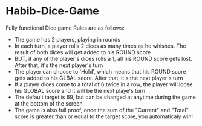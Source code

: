 # Habib-Dice-Game
Fully functional Dice game
Rules are as follows:

- The game has 2 players, playing in rounds
- In each turn, a player rolls 2 dices as many times as he whishes. The result of both dices will get added to his ROUND score
- BUT, if any of the player's dices rolls a 1, all his ROUND score gets lost. After that, it's the next player's turn
- The player can choose to 'Hold', which means that his ROUND score gets added to his GLBAL score. After that, it's the next player's turn
- If a player dices come to a total of 6 twice in a row, the player will loose his GLOBAL score and it will be the next playe's turn
- The default target is 69, but can be changed at anytime during the game at the bottom of the screen
- The game is also full proof, once the sum of the "Current" and "Total" score is greater than or equal to the target score, you automaticaly win!

